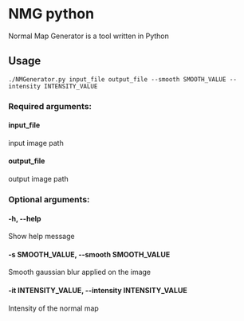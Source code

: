 # NMG python
 Normal Map Generator is a tool written in Python


## Usage

```
./NMGenerator.py input_file output_file --smooth SMOOTH_VALUE -- intensity INTENSITY_VALUE
```

### Required arguments:

#### input_file            
input image path

#### output_file          
output image path


### Optional arguments:

#### -h, --help            
Show help message

#### -s SMOOTH_VALUE, --smooth SMOOTH_VALUE
Smooth gaussian blur applied on the image

#### -it INTENSITY_VALUE, --intensity INTENSITY_VALUE
Intensity of the normal map
